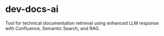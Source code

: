 # dev-docs-ai
Tool for technical documentation retrieval using enhanced LLM response with Confluence, Semantic Search, and RAG.
